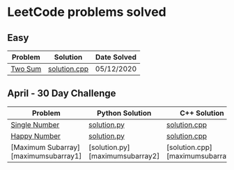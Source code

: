 # LeetCode problems solved

## Easy

| Problem            | Solution                | Date Solved |
| ------------------ | ----------------------- | ----------- |
| [Two Sum][twosum1] | [solution.cpp][twosum2] | 05/12/2020  |

## April - 30 Day Challenge

| Problem                              | Python Solution                 | C++ Solution                     | Date Solved |
| ------------------------------------ | ------------------------------- | -------------------------------- | ----------- |
| [Single Number][singlenumber1]       | [solution.py][singlenumber2]    | [solution.cpp][singlenumber3]    | 05/10//2020 |
| [Happy Number][happynumber1]         | [solution.py][happynumber2]     | [solution.cpp][happynumber3]     | 05/11/2020  |
| [Maximum Subarray][maximumsubarray1] | [solution.py][maximumsubarray2] | [solution.cpp][maximumsubarray3] | 05/12/2020  |

[singlenumber1]: https://leetcode.com/explore/challenge/card/30-day-leetcoding-challenge/528/week-1/3283/
[singlenumber2]: ./April/SingleNumber/solution.py
[singlenumber3]: ./April/SingleNumber/solution.cpp
[happynumber1]: https://leetcode.com/explore/challenge/card/30-day-leetcoding-challenge/528/week-1/3284/
[happynumber2]: ./April/HappyNumber/solution.py
[happynumber3]: ./April/HappyNumber/solution.cpp
[twosum1]: https://leetcode.com/problems/two-sum/
[twosum2]: ./Easy/TwoSum/solution.cpp
[maxsubarray1]: https://leetcode.com/explore/challenge/card/30-day-leetcoding-challenge/528/week-1/3285/
[maxsubarray2]: ./April/MaxSubarray/solution.py
[maxsubarray3]: ./April/MaxSubarray/solution.cpp
[movezeroes1]: https://leetcode.com/explore/challenge/card/30-day-leetcoding-challenge/528/week-1/3286/
[movezeroes2]: ./April/MoveZeroes/solution.py
[movezeroes3]: ./April/MoveZeroes/solution.cpp
